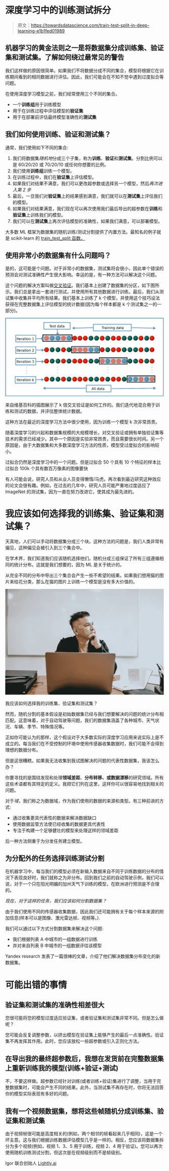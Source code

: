 # 深度学习中的训练测试拆分

> 原文：<https://towardsdatascience.com/train-test-split-in-deep-learning-e1b1fed01989>

## 机器学习的黄金法则之一是将数据集分成训练集、验证集和测试集。了解如何绕过最常见的警告

我们这样做的原因很简单。如果我们不将数据分成不同的集合，模型将根据它在训练期间看到的相同数据进行评估。因此，我们可能会在不知不觉中遇到过度拟合等问题。

在使用深度学习模型之前，我们经常使用三个不同的集合。

*   一个**训练组**用于训练模型
*   用于在训练过程中评估模型的**验证集**
*   用于在部署前评估最终模型准确性的**测试集**

## 我们如何使用训练、验证和测试集？

通常，我们使用如下不同的集合:

1.  我们将数据集*随机地*分成三个子集，称为**训练**、**验证**和**测试集**。分割比例可以是 60/20/20 或 70/20/10 或任何你想要的比例。
2.  我们使用**训练组**训练一个模型。
3.  在训练过程中，我们在**验证集**上评估模型。
4.  如果我们对结果不满意，我们可以更改超参数或选择另一个模型，然后*再次进入第 2 步*
5.  最后，一旦我们对**验证集**上的结果感到满意，我们就可以在**测试集**上评估我们的模型。
6.  如果我们对结果满意，我们现在可以再次使用我们最后导出的超参数在**训练**和**验证集**上训练我们的模型。
7.  我们可以在**测试集**上再次评估模型的准确性，如果我们满意，可以部署模型。

大多数 ML 框架为数据集的随机训练/测试分割提供了内置方法。最知名的例子就是 scikit-learn 的 [train_test_split 函数。](https://scikit-learn.org/stable/modules/generated/sklearn.model_selection.train_test_split.html)

## 使用非常小的数据集有什么问题吗？

是的，这可能是个问题。对于非常小的数据集，测试集将会很小，因此单个错误的预测会对测试准确性产生很大影响。幸运的是，有一种方法可以解决这个问题。

这个问题的解决方案叫做[交叉验证](https://en.wikipedia.org/wiki/Cross-validation_(statistics))。我们基本上创建了数据集的分区，如下图所示。我们总是拿出一套进行测试，并使用所有其他数据进行训练。最后，我们从测试集中收集并平均所有结果。我们基本上训练了 k 个模型，并使用这个技巧设法获得在完整数据集上评估模型的统计数据(因为每个样本都是 k 个测试集之一的一部分)。

![](img/c39847386a099bc9af4a379668702fd1.png)

来自维基百科的插图展示了 k 倍交叉验证是如何工作的。我们迭代地混合用于训练和测试的数据，并评估整体统计数据。

这种方法在最近的深度学习方法中很少使用，因为训练一个模型 k 次非常昂贵。

随着深度学习的兴起和数据集规模的大规模增长，对交叉验证或拥有单独验证集等技术的需求已经减少。其中一个原因是实验非常昂贵，而且需要很长时间。另一个原因是，由于大数据集和大多数深度学习方法的性质，模型受过度拟合的影响较小。

过拟合仍然是深度学习中的一个问题。但是过拟合 50 个具有 10 个特征的样本比过拟合 100k 个具有数百万像素的图像要快

有人可能会说，研究人员和从业人员变得懒惰/马虎。再次看到最近研究这种效应的论文会很有趣。例如，在过去的几年中，研究人员可能严重地过度适应了 ImageNet 的测试集，因为一直在努力改进它，使其成为最先进的。

# 我应该如何选择我的训练集、验证集和测试集？

天真地，人们可以手动将数据集分成三个块。这种方法的问题是，我们人类非常有偏见，这种偏见会被引入到三个集合中。

在学术界，我们知道我们应该随机选择他们。随机分成三组保证了所有三组遵循相同的统计分布。这就是我们想要的，因为 ML 是关于统计的。

从完全不同的分布中导出三个集合会产生一些不希望的结果。如果我们想用猫的图片来给花分类，那么在猫的图片上训练一个模型是没有多大价值的。

![](img/0f03372cb0c6fbefe07e7176f289a3c7.png)

我应该如何选择我的训练集、验证集和测试集？

然而，随机分割的基本假设是初始数据集已经与我们想要解决的问题的统计分布相匹配。这意味着，对于自动驾驶等问题，我们的数据集涵盖了各种城市、天气状况、车辆、季节、特殊情况等。

正如你可能认为的那样，这个假设对于大多数实际的深度学习应用来说实际上是不成立的。每当我们在不受控制的环境中使用传感器收集数据时，我们可能不会得到理想的数据分布。

但是这很糟糕。如果我无法收集到我试图解决的问题的代表性数据集，我该怎么办？

你要寻找的是围绕发现和处理**领域差距**、**分布转移、**或**数据漂移**的研究领域。所有这些术语都有其特定的定义。我把它们列在这里，这样你可以很容易地找到相关的问题。

对于*域*，我们称之为数据域，作为我们使用的数据的来源和类型。有三种前进的方式:

*   通过收集更具代表性的数据来解决数据缺口
*   使用数据监管方法使已经收集的数据更具代表性
*   专注于构建一个足够健壮的模型来处理这样的领域差距

后一种方法侧重于为分发任务建立模型。

## 为分配外的任务选择训练测试分割

在机器学习中，每当我们的模型必须在新输入数据来自不同于训练数据的分布的情况下表现良好时，我们就称之为非分布。回到我们之前的自动驾驶示例，我们可以说，对于一个只在阳光明媚的加州天气下训练的模型，在欧洲进行预测是不合理的。

*现在，对于这样的任务，我们应该如何分割数据集？*

由于我们使用不同的传感器收集数据，因此我们还可能拥有关于每个样本来源的附加信息(样本可以是图像、激光雷达帧、视频等。).

我们可以通过以下方式分割数据集来解决这个问题:

*   我们根据列表 A 中城市的一组数据进行训练
*   并对来自列表 B 中城市的一组数据评估该模型

Yandex research 发表了一篇很棒的文章，介绍了他们解决数据集分布变化的新数据集。

# 可能出错的事情

## 验证集和测试集的准确性相差很大

您很可能将您的模型过度适应验证集，或者验证集和测试集非常不同。但是怎么做呢？

您可能会反复调整参数，以挤出模型在验证集上能够产生的最后一点准确性。验证集不再发挥其作用。此时，您应该放松一些超参数或引入正则化方法。

## 在导出我的最终超参数后，我想在发货前在完整数据集上重新训练我的模型(训练+验证+测试)

不，不要这样做。超参数已经针对训练(或者训练+验证)集进行了调整，当用于完整数据集时，可能会产生不同的结果。此外，当测试集不再存在时，你将无法回答你的模型实际表现有多好的问题。

## 我有一个视频数据集，想将这些帧随机分成训练集、验证集和测试集

由于视频帧很可能是高度相关的(例如，两个相邻的帧看起来几乎相同)，这是一个坏主意。这与我们根据训练数据评估模型几乎是一样的。相反，您应该将数据集拆分为多个视频(例如，视频 1、3、5 用于训练，视频 2、4 用于验证)。您可以再次使用随机训练测试分割，但这次是在视频级别而不是帧级别。

Igor 联合创始人
[Lightly.ai](https://lightly.ai/)

[](https://medium.datadriveninvestor.com/the-advantage-of-self-supervised-learning-bd6fddc8f345)  [](/few-shot-learning-with-fast-ai-81c66064e372)  [](/how-to-keep-up-with-the-latest-research-and-trends-in-ml-a45a356b1001) 